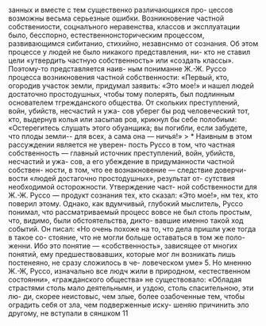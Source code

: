 занных и вместе с тем существенко различающихся про-
цессов возможны весьма серьезные ошибки.
Возникновение частной собствениости, соцналъного
неравенства, классов и эксплуатации было, бесспорно,
естественнонсторическим процессом, развивающимся
сибитанио, стихийно, незавнснмо от сознания. Об этом
процессе у людей не было никакого представления, ни-
кто не ставил цели «утвердить частную собственность»
или «создать классы». Поэтому-то представляется наив-
ным пониманне Ж.-Ж. Руссо процесса возникновения
частной собственности: «Первый, кто, огородив участок
земли, придумал заявить: «Это мое!» и нашел людей
достаточно простодушных, чтобы тому полерять, был
подлинным основателем тгрежданского общества. От
скольких преступлений, войн, убийств, несчастий н ужа-
сов уберег бы род человеческий тот, кто, выдернув
колья или засыпав ров, крикнул бы себе полобиым:
«Остерегитесь слушать этого обуанщика; вы погибли,
если забудете, что плоды земли-- для всех, а сама
она — ничья!» > *
Наивным в этом рассуждении является не уверен-
пость Руссо в том, что частная собственность — главный
источник преступлений, войн, убийств, несчастий и ужа-
сов, а его убеждение в придуманности частной собствен-
ности, в том, что ее вознакновение — следствие доверчи-
вости «людей достагочно простодушных», результат от-
сутствия необходимой осторожности. Утверждение част-
ной собственности для Ж.-Ж. Руссо — продукт сознания
тех, кто сказал: «Это мое!», нм тех, кто поверил этому.
Однако, как вдумчивый, глубокий мыслитель, Руссо
понимал, что рассматриваемый процесс вовсе не был
столь простым, что, видимо, были обстоятельства, дикто-
вавшие именно такой ход событий. Он писал: «Но очень
похоже на то, что дела пришли уже тогда в такое со-
стояние, что не могли больше оставаться в том же поло-
женни. Ибо это понятие — «собственность», зависящее
от многих понятий, ему предшествовавших, которые мог
лн возникать лишь постенеяно, не сразу сложилось в че-
ловеческом уме» 5.
Но мненню Ж.-Ж, Руссо, изначально все людч жили
в природном, «естественном состоянни», «гражданского
общества» не существовало: «Обладая страстями столь
мало деятельнымн, и уздою, столь спасительною, эти лю-
ди, скорее неистовыс, чем злые, более озабоченные тем,
чтобы оградить себя от зла, чем подверженные иску-
шеняю причинить эло другому, не вступали в сяншком
11
